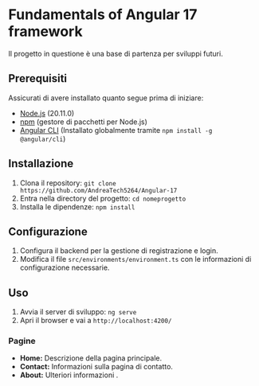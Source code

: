 # Fundamentals of Angular 17 framework

Il progetto in questione è una base di partenza per sviluppi futuri.

## Prerequisiti

Assicurati di avere installato quanto segue prima di iniziare:

- [Node.js](https://nodejs.org/) (20.11.0)
- [npm](https://www.npmjs.com/) (gestore di pacchetti per Node.js)
- [Angular CLI](https://angular.io/cli) (Installato globalmente tramite `npm install -g @angular/cli`)

## Installazione

1. Clona il repository: `git clone https://github.com/AndreaTech5264/Angular-17`
2. Entra nella directory del progetto: `cd nomeprogetto`
3. Installa le dipendenze: `npm install`

## Configurazione

1. Configura il backend per la gestione di registrazione e login.
2. Modifica il file `src/environments/environment.ts` con le informazioni di configurazione necessarie.

## Uso

1. Avvia il server di sviluppo: `ng serve`
2. Apri il browser e vai a `http://localhost:4200/`

### Pagine

- **Home:** Descrizione della pagina principale.
- **Contact:** Informazioni sulla pagina di contatto.
- **About:** Ulteriori informazioni .




